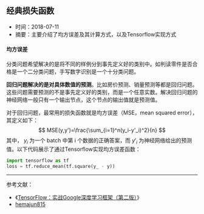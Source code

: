 ## 经典损失函数

- 时间：2018-07-11
- 摘要：主要介绍了均方误差及其计算方式，以及Tensorflow实现方式

#### 均方误差

分类问题希望解决的是将不同的样例分到事先定义好的类别中。如判读零件是否合格是一个二分类问题，手写数字识别是一个十分类问题。

__回归问题解决的是对具体数值的预测__。比如房价预测、销量预测等都是回归问题。这些问题需要预测的不是事先定义好的类别，而是一个任意实数。解决回归问题的神经网络一般只有一个输出节点，这个节点的输出值就是预测值。

对于回归问题，最常用的损失函数就是均方误差（MSE，mean squared error），其定义如下：
$$
MSE(y,y')=\frac{\sum_{i=1}^n(y_i-y'_i)^2}{n}
$$
其中， $y_i$ 为一个 batch 中第 i 个数据的正确答案，而 $y'_i$ 为神经网络给出的预测值。以下代码展示了通过Tensorflow实现均方误差函数：

```python
import tensorflow as tf
loss = tf.reduce_mean(tf.square(y_ - y))
```

---

参考文献：

- 《[TensorFlow：实战Google深度学习框架（第二版）](https://book.douban.com/subject/30137062/)》
-  [hemajun815](https://github.com/hemajun815/tutorial/blob/master/deep-learning/mean-squared-error.md) 

